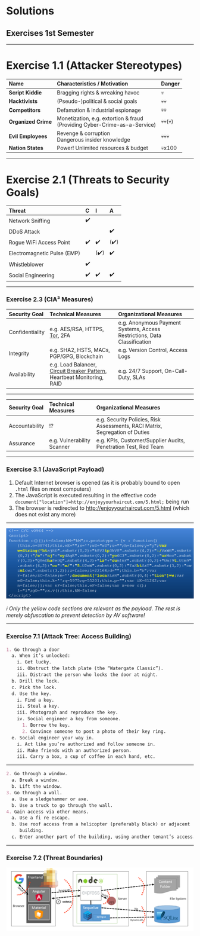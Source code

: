 <!-- theme: default -->
<!-- paginate: true -->
<!-- footer: Copyright (c) by **Bjoern Kimminich** | Licensed under [CC-BY-SA 4.0](https://creativecommons.org/licenses/by-sa/4.0/) -->
# Solutions

## Exercises 1st Semester

---

# Exercise 1.1 (Attacker Stereotypes)

| Name                | Characteristics / Motivation                                                 | Danger                  |
|:--------------------|:-----------------------------------------------------------------------------|:------------------------|
| **Script Kiddie**   | Bragging rights & wreaking havoc                                             | :skull:                 |
| **Hacktivists**     | (Pseudo-)political & social goals                                            | :skull::skull:          |
| **Competitors**     | Defamation & industrial espionage                                            | :skull::skull:          |
| **Organized Crime** | Monetization, e.g. extortion & fraud<br>(Providing Cyber-Crime-as-a-Service) | :skull::skull:(:skull:) |
| **Evil Employees**  | Revenge & corruption<br>Dangerous insider knowledge                          | :skull::skull::skull:   |
| **Nation States**   | Power! Unlimited resources & budget                                          | :skull:x100             |

---

# Exercise 2.1 (Threats to Security Goals)

| Threat                      | C                  | I                  | A                  |
|:----------------------------|:-------------------|:-------------------|:-------------------|
| Network Sniffing            | :heavy_check_mark: |                    |                    |
| DDoS Attack                 |                    |                    | :heavy_check_mark: |
| Rogue WiFi Access Point     | :heavy_check_mark: | :heavy_check_mark: |(:heavy_check_mark:)|
| Electromagnetic Pulse (EMP) |                    |(:heavy_check_mark:)| :heavy_check_mark: |
| Whistleblower               | :heavy_check_mark: |                    |                    |
| Social Engineering          | :heavy_check_mark: | :heavy_check_mark: | :heavy_check_mark: |

---

### Exercise 2.3 (CIA³ Measures)

| Security Goal   | Technical Measures                                                                                                            | Organizational Measures                                                  |
|:----------------|:------------------------------------------------------------------------------------------------------------------------------|:-------------------------------------------------------------------------|
| Confidentiality | e.g. AES/RSA, HTTPS, [Tor](https://www.torproject.org/), 2FA                                                                  | e.g. Anonymous Payment Systems, Access Restrictions, Data Classification |
| Integrity       | e.g. SHA2, HSTS, MACs, PGP/GPG, Blockchain                                                                                    | e.g. Version Control, Access Logs                                        |
| Availability    | e.g. Load Balancer, [Circuit Breaker Pattern](https://martinfowler.com/bliki/CircuitBreaker.html), Heartbeat Monitoring, RAID | e.g. 24/7 Support, On-Call-Duty, SLAs                                    |

---

| Security Goal  | Technical Measures         | Organizational Measures                                                      |
|:---------------|:---------------------------|:-----------------------------------------------------------------------------|
| Accountability | :interrobang:              | e.g. Security Policies, Risk Assessments, RACI Matrix, Segregation of Duties |
| Assurance      | e.g. Vulnerability Scanner | e.g. KPIs, Customer/Supplier Audits, Penetration Test, Red Team              |

---

### Exercise 3.1 (JavaScript Payload)

1. Default Internet browser is opened (as it is probably bound to open
   `.html` files on most computers)
2. The JavaScript is executed resulting in the effective code
   `document["location"]=http://enjoyyourhaircut.com/5.html;` being run
3. The browser is redirected to <http://enjoyyourhaircut.com/5.html>
   (which does not exist any more)

---

![Relevant code sections of the JavaScript virus](images/01-03-malware/enjoy-your-haircut.png)

_:information_source: Only the yellow code sections are relevant as the
payload. The rest is merely obfuscation to prevent detection by AV
software!_

---

### Exercise 7.1 (Attack Tree: Access Building)

```md
1. Go through a door
  a. When it’s unlocked:
    i. Get lucky.
    ii. Obstruct the latch plate (the “Watergate Classic”).
    iii. Distract the person who locks the door at night.
  b. Drill the lock.
  c. Pick the lock.
  d. Use the key.
    i. Find a key.
    ii. Steal a key.
    iii. Photograph and reproduce the key.
    iv. Social engineer a key from someone.
      1. Borrow the key.
      2. Convince someone to post a photo of their key ring.
  e. Social engineer your way in.
    i. Act like you’re authorized and follow someone in.
    ii. Make friends with an authorized person.
    iii. Carry a box, a cup of coffee in each hand, etc.
```

---

<!-- _footer: Shostack, A. (2014) Threat Modeling: Designing for Security, Wiley -->
```md
2. Go through a window.
  a. Break a window.
  b. Lift the window.
3. Go through a wall.
  a. Use a sledgehammer or axe.
  b. Use a truck to go through the wall.
4. Gain access via other means.
  a. Use a fi re escape.
  b. Use roof access from a helicopter (preferably black) or adjacent
     building.
  c. Enter another part of the building, using another tenant’s access.
```

---

### Exercise 7.2 (Threat Boundaries)

![Sample Web Application Threat Boundaries](images/01-solutions/sample_webapp_threat-boundaries.png)
